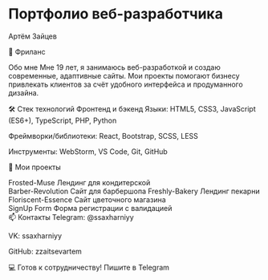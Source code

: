 # Портфолио веб-разработчика
Артём Зайцев

📍 Фриланс 

Обо мне
Мне 19 лет, я занимаюсь веб-разработкой и создаю современные, адаптивные сайты. Мои проекты помогают бизнесу привлекать клиентов за счёт удобного интерфейса и продуманного дизайна.

🛠 Стек технологий
Фронтенд и бэкенд
Языки: HTML5, CSS3, JavaScript (ES6+), TypeScript, PHP, Python

Фреймворки/библиотеки: React, Bootstrap, SCSS, LESS

Инструменты: WebStorm, VS Code, Git, GitHub

🚀 Мои проекты

Frosted-Muse	Лендинг для кондитерской	
Barber-Revolution	Сайт для барбершопа	
Freshly-Bakery	Лендинг пекарни	
Floriscent-Essence	Сайт цветочного магазина	
SignUp Form	Форма регистрации с валидацией	
📫 Контакты
Telegram: @ssaxharniyy

VK: ssaxharniyy

GitHub: zzaitsevartem

💻 Готов к сотрудничеству! Пишите в Telegram
